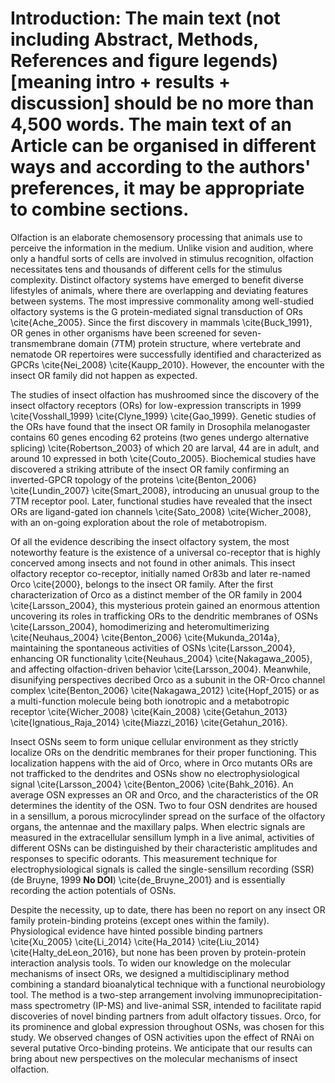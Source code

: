 # Introduction: The main text (not including Abstract, Methods, References and figure legends) [meaning intro + results + discussion] should be no more than 4,500 words. The main text of an Article can be organised in different ways and according to the authors' preferences, it may be appropriate to combine sections.

Olfaction is an elaborate chemosensory processing that animals use to perceive the information in the medium. Unlike vision and audition, where only a handful sorts of cells are involved in stimulus recognition, olfaction necessitates tens and thousands of different cells for the stimulus complexity. Distinct olfactory systems have emerged to benefit diverse lifestyles of animals, where there are overlapping and deviating features between systems. The most impressive commonality among well-studied olfactory systems is the G protein-mediated signal transduction of ORs \cite{Ache_2005}. Since the first discovery in mammals \cite{Buck_1991}, OR genes in other organisms have been screened for seven-transmembrane domain (7TM) protein structure, where vertebrate and nematode OR repertoires were successfully identified and characterized as GPCRs \cite{Nei_2008} \cite{Kaupp_2010}. However, the encounter with the insect OR family did not happen as expected.

The studies of insect olfaction has mushroomed since the discovery of the insect olfactory receptors (ORs) for low-expression transcripts in 1999 \cite{Vosshall_1999} \cite{Clyne_1999} \cite{Gao_1999}. Genetic studies of the ORs have found that the insect OR family in Drosophila melanogaster contains 60 genes encoding 62 proteins (two genes undergo alternative splicing) \cite{Robertson_2003} of which 20 are larval, 44 are in adult, and around 10 expressed in both \cite{Couto_2005}. Biochemical studies have discovered a striking attribute of the insect OR family confirming an inverted-GPCR topology of the proteins \cite{Benton_2006} \cite{Lundin_2007} \cite{Smart_2008}, introducing an unusual group to the 7TM receptor pool. Later, functional studies have revealed that the insect ORs are ligand-gated ion channels \cite{Sato_2008} \cite{Wicher_2008}, with an on-going exploration about the role of metabotropism.

Of all the evidence describing the insect olfactory system, the most noteworthy feature is the existence of a universal co-receptor that is highly concerved among insects and not found in other animals. This insect olfactory receptor co-receptor, initially named Or83b and later re-named Orco \cite{2000}, belongs to the insect OR family. After the first characterization of Orco as a distinct member of the OR family in 2004 \cite{Larsson_2004}, this mysterious protein gained an enormous attention uncovering its roles in trafficking ORs to the dendritic membranes of OSNs \cite{Larsson_2004}, homodimerizing and heteromultimerizing \cite{Neuhaus_2004} \cite{Benton_2006} \cite{Mukunda_2014a}, maintaining the spontaneous activities of OSNs \cite{Larsson_2004}, enhancing OR functionality \cite{Neuhaus_2004} \cite{Nakagawa_2005}, and affecting olfaction-driven behavior \cite{Larsson_2004}. Meanwhile, disunifying perspectives decribed Orco as a subunit in the OR-Orco channel complex \cite{Benton_2006} \cite{Nakagawa_2012} \cite{Hopf_2015} or as a multi-function molecule being both ionotropic and a metabotropic receptor \cite{Wicher_2008} \cite{Kain_2008} \cite{Getahun_2013} \cite{Ignatious_Raja_2014} \cite{Miazzi_2016} \cite{Getahun_2016}.

Insect OSNs seem to form unique cellular environment as they strictly localize ORs on the dendritic membranes for their proper functioning. This localization happens with the aid of Orco, where in Orco mutants ORs are not trafficked to the dendrites and OSNs show no electrophysiological signal \cite{Larsson_2004} \cite{Benton_2006} \cite{Bahk_2016}. An average OSN expresses an OR and Orco, and the characteristics of the OR determines the identity of the OSN. Two to four OSN dendrites are housed in a sensillum, a porous microcylinder spread on the surface of the olfactory organs, the antennae and the maxillary palps. When electric signals are measured in the extracellular sensillum lymph in a live animal, activities of different OSNs can be distinguished by their characteristic amplitudes and responses to specific odorants. This measurement technique for electrophysiological signals is called the single-sensillum recording (SSR) (de Bruyne, 1999 **No DOI**) \cite{de_Bruyne_2001} and is essentially recording the action potentials of OSNs.

Despite the necessity, up to date, there has been no report on any insect OR family protein-binding proteins (except ones within the family). Physiological evidence have hinted possible binding partners \cite{Xu_2005} \cite{Li_2014} \cite{Ha_2014} \cite{Liu_2014} \cite{Halty_deLeon_2016}, but none has been proven by protein-protein interaction analysis tools. To widen our knowledge on the molecular mechanisms of insect ORs, we designed a multidisciplinary method combining a standard bioanalytical technique with a functional neurobiology tool. The method is a two-step arrangement involving immunoprecipitation-mass spectrometry (IP-MS) and live-animal SSR, intended to facilitate rapid discoveries of novel binding partners from adult olfactory tissues. Orco, for its prominence and global expression throughout OSNs, was chosen for this study. We observed changes of OSN activities upon the effect of RNAi on several putative Orco-binding proteins. We anticipate that our results can bring about new perspectives on the molecular mechanisms of insect olfaction.